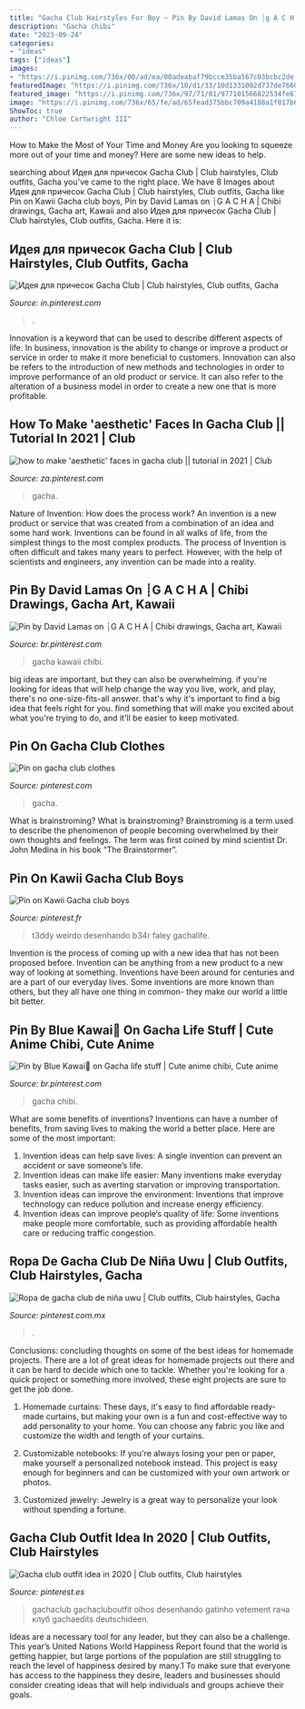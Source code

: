 ```yaml
---
title: "Gacha Club Hairstyles For Boy ~ Pin By David Lamas On ┊g A C H A"
description: "Gacha chibi"
date: "2023-09-24"
categories:
- "ideas"
tags: ["ideas"]
images:
- "https://i.pinimg.com/736x/00/ad/ea/00adeabaf79bcce35ba567c03bcbc2de.jpg"
featuredImage: "https://i.pinimg.com/736x/10/d1/33/10d1331002d737de76608d87b593889f.jpg"
featured_image: "https://i.pinimg.com/736x/97/71/01/977101566822534fe67c314c163466b8.jpg"
image: "https://i.pinimg.com/736x/65/fe/ad/65fead375bbc709a4188a1f017b64e06.jpg"
ShowToc: true
author: "Chloe Cartwright III"
---
```



How to Make the Most of Your Time and Money
Are you looking to squeeze more out of your time and money? Here are some new ideas to help.

	

		
searching about Идея для причесок Gacha Club | Club hairstyles, Club outfits, Gacha you've came to the right place. We have 8 Images about Идея для причесок Gacha Club | Club hairstyles, Club outfits, Gacha like Pin on Kawii Gacha club boys, Pin by David Lamas on ┊G A C H A | Chibi drawings, Gacha art, Kawaii and also Идея для причесок Gacha Club | Club hairstyles, Club outfits, Gacha. Here it is:
		
    
## Идея для причесок Gacha Club | Club Hairstyles, Club Outfits, Gacha

<img loading=lazy src="https://i.pinimg.com/736x/10/d1/33/10d1331002d737de76608d87b593889f.jpg" onerror="this.onerror=null;this.src='https://tse4.mm.bing.net/th?id=OIP.0Gi6pase3wF8QaYJr4dCLQHaHW&amp;pid=15.1';" alt="Идея для причесок Gacha Club | Club hairstyles, Club outfits, Gacha">

_Source: in.pinterest.com_

>. 

	

Innovation is a keyword that can be used to describe different aspects of life. In business, innovation is the ability to change or improve a product or service in order to make it more beneficial to customers. Innovation can also be refers to the introduction of new methods and technologies in order to improve performance of an old product or service. It can also refer to the alteration of a business model in order to create a new one that is more profitable.

    
## How To Make &#039;aesthetic&#039; Faces In Gacha Club || Tutorial In 2021 | Club

<img loading=lazy src="https://i.pinimg.com/736x/65/fe/ad/65fead375bbc709a4188a1f017b64e06.jpg" onerror="this.onerror=null;this.src='https://tse3.mm.bing.net/th?id=OIP.Q88IHVG4rD8srpJiTtQpFAHaEK&amp;pid=15.1';" alt="how to make &#039;aesthetic&#039; faces in gacha club || tutorial in 2021 | Club">

_Source: za.pinterest.com_

>gacha. 

	

Nature of Invention: How does the process work?
An invention is a new product or service that was created from a combination of an idea and some hard work. Inventions can be found in all walks of life, from the simplest things to the most complex products. The process of Invention is often difficult and takes many years to perfect. However, with the help of scientists and engineers, any invention can be made into a reality.

    
## Pin By David Lamas On ┊G A C H A | Chibi Drawings, Gacha Art, Kawaii

<img loading=lazy src="https://i.pinimg.com/736x/00/ad/ea/00adeabaf79bcce35ba567c03bcbc2de.jpg" onerror="this.onerror=null;this.src='https://tse4.mm.bing.net/th?id=OIP.e-ssQB1GopNPfBrc-DEyKgHaJ3&amp;pid=15.1';" alt="Pin by David Lamas on ┊G A C H A | Chibi drawings, Gacha art, Kawaii">

_Source: br.pinterest.com_

>gacha kawaii chibi. 

	

big ideas are important, but they can also be overwhelming. if you're looking for ideas that will help change the way you live, work, and play, there's no one-size-fits-all answer. that's why it's important to find a big idea that feels right for you. find something that will make you excited about what you're trying to do, and it'll be easier to keep motivated.

    
## Pin On Gacha Club Clothes

<img loading=lazy src="https://i.pinimg.com/736x/97/71/01/977101566822534fe67c314c163466b8.jpg" onerror="this.onerror=null;this.src='https://tse1.mm.bing.net/th?id=OIP.xFBOYPIpJcKXTa1pOe2pXAHaHa&amp;pid=15.1';" alt="Pin on gacha club clothes">

_Source: pinterest.com_

>gacha. 

	

What is brainstroming?
What is brainstroming? Brainstroming is a term used to describe the phenomenon of people becoming overwhelmed by their own thoughts and feelings. The term was first coined by mind scientist Dr. John Medina in his book “The Brainstormer”.

    
## Pin On Kawii Gacha Club Boys

<img loading=lazy src="https://i.pinimg.com/736x/2e/31/a0/2e31a09c236145a87458fd3a0688e5ba.jpg" onerror="this.onerror=null;this.src='https://tse2.mm.bing.net/th?id=OIP.JkMpJAYgivFcw_w0-dwTQgHaIc&amp;pid=15.1';" alt="Pin on Kawii Gacha club boys">

_Source: pinterest.fr_

>t3ddy weirdo desenhando b34r faley gachalife. 

	

Invention is the process of coming up with a new idea that has not been proposed before. Invention can be anything from a new product to a new way of looking at something. Inventions have been around for centuries and are a part of our everyday lives. Some inventions are more known than others, but they all have one thing in common- they make our world a little bit better.

    
## Pin By Blue Kawai💙 On Gacha Life Stuff | Cute Anime Chibi, Cute Anime

<img loading=lazy src="https://i.pinimg.com/736x/d6/27/3e/d6273efee948af61cbaa781dfc73bf1d.jpg" onerror="this.onerror=null;this.src='https://tse2.mm.bing.net/th?id=OIP.AwA0ukV15JfZyahzXN9D1QHaKt&amp;pid=15.1';" alt="Pin by Blue Kawai💙 on Gacha life stuff | Cute anime chibi, Cute anime">

_Source: br.pinterest.com_

>gacha chibi. 

	

What are some benefits of inventions?
Inventions can have a number of benefits, from saving lives to making the world a better place. Here are some of the most important: 
1. Invention ideas can help save lives: A single invention can prevent an accident or save someone’s life. 
2. Invention ideas can make life easier: Many inventions make everyday tasks easier, such as averting starvation or improving transportation. 
3. Invention ideas can improve the environment: Inventions that improve technology can reduce pollution and increase energy efficiency. 
4. Invention ideas can improve people’s quality of life: Some inventions make people more comfortable, such as providing affordable health care or reducing traffic congestion.

    
## Ropa De Gacha Club De Niña Uwu | Club Outfits, Club Hairstyles, Gacha

<img loading=lazy src="https://i.pinimg.com/736x/95/be/a5/95bea599f11c3a7742310268d593b037.jpg" onerror="this.onerror=null;this.src='https://tse3.mm.bing.net/th?id=OIP.dWPEQ99YHA900-uliIs14AHaHY&amp;pid=15.1';" alt="Ropa de gacha club de niña uwu | Club outfits, Club hairstyles, Gacha">

_Source: pinterest.com.mx_

>. 

	

Conclusions: concluding thoughts on some of the best ideas for homemade projects.
There are a lot of great ideas for homemade projects out there and it can be hard to decide which one to tackle. Whether you're looking for a quick project or something more involved, these eight projects are sure to get the job done. 
1. Homemade curtains: These days, it's easy to find affordable ready-made curtains, but making your own is a fun and cost-effective way to add personality to your home. You can choose any fabric you like and customize the width and length of your curtains.

2. Customizable notebooks: If you're always losing your pen or paper, make yourself a personalized notebook instead. This project is easy enough for beginners and can be customized with your own artwork or photos.

3. Customized jewelry: Jewelry is a great way to personalize your look without spending a fortune.

    
## Gacha Club Outfit Idea In 2020 | Club Outfits, Club Hairstyles

<img loading=lazy src="https://i.pinimg.com/736x/46/40/ca/4640ca2ff3da629b031db06f6ac7b140.jpg" onerror="this.onerror=null;this.src='https://tse2.mm.bing.net/th?id=OIP.FEVwhKdLh8y74EHKArEpFwHaHV&amp;pid=15.1';" alt="Gacha club outfit idea in 2020 | Club outfits, Club hairstyles">

_Source: pinterest.es_

>gachaclub gachacluboutfit olhos desenhando gatinho vetement гача клуб gachaedits deutschideen. 

	

Ideas are a necessary tool for any leader, but they can also be a challenge. This year’s United Nations World Happiness Report found that the world is getting happier, but large portions of the population are still struggling to reach the level of happiness desired by many.1 To make sure that everyone has access to the happiness they desire, leaders and businesses should consider creating ideas that will help individuals and groups achieve their goals.

